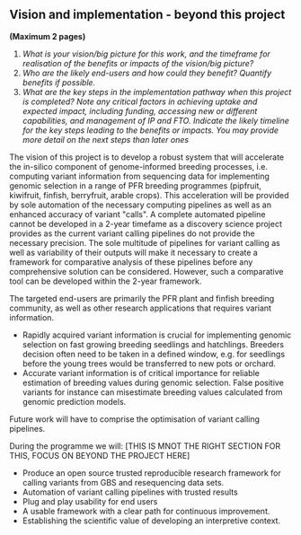 ## Vision and implementation - beyond this project 
**(Maximum 2 pages)**
1. _What is your vision/big picture for this work, and the timeframe for realisation of the benefits or impacts of the vision/big picture?_
2. _Who are the likely end-users and how could they benefit? Quantify benefits if possible._
3. _What are the key steps in the implementation pathway when this project is completed?  Note any critical factors in achieving uptake and expected impact, including funding, accessing new or different capabilities, and management of IP and FTO. Indicate the likely timeline for the key steps leading to the benefits or impacts.  You may provide more detail on the next steps than later ones_

The vision of this project is to develop a robust system that will accelerate the in-silico component of genome-informed breeding processes, i.e. computing variant information from sequencing data for implementing genomic selection in a range of PFR breeding programmes (pipfruit, kiwifruit, finfish, berryfruit, arable crops). This acceleration will be provided by sole automation of the necessary computing pipelines as well as an enhanced accuracy of variant "calls". A complete automated pipeline cannot be developed in a 2-year timefame as a discovery science project provides as the current variant calling pipelines do not provide the necessary precision. The sole multitude of pipelines for variant calling as well as variability of their outputs will make it necessary to create a framework for comparative analysis of these pipelines before any comprehensive solution can be considered. However, such a comparative tool can be developed within the 2-year framework.

The targeted end-users are primarily the PFR plant and finfish breeding community, as well as other research applications that requires variant information. 
- Rapidly acquired variant information is crucial for implementing genomic selection on fast growing breeding seedlings and hatchlings. Breeders decision often need to be taken in a defined window, e.g. for seedlings before the young trees would be transferred to new pots or orchard. 
- Accurate variant information is of critical importance for reliable estimation of breeding values during genomic selection. False positive variants for instance can misestimate breeding values calculated from genomic prediction models.

Future work will have to comprise the optimisation of variant calling pipelines. 

During the programme we will: [THIS IS MNOT THE RIGHT SECTION FOR THIS, FOCUS ON BEYOND THE PROJECT HERE]

- Produce an open source trusted reproducible research framework for calling variants from GBS and resequencing data sets.
- Automation of variant calling pipelines with trusted results
- Plug and play usability for end users
- A usable framework with a clear path for continuous improvement.
- Establishing the scientific value of developing an interpretive context.
